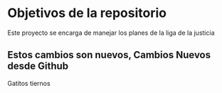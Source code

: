 # Objetivos de la repositorio

Este proyecto se encarga de manejar los planes de la liga de la justicia


## Estos cambios son nuevos, Cambios Nuevos desde Github
Gatitos tiernos
